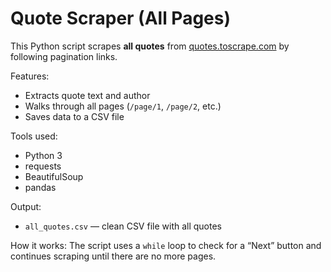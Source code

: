 # Quote Scraper (All Pages)

This Python script scrapes **all quotes** from [quotes.toscrape.com](http://quotes.toscrape.com) by following pagination links.

Features:
- Extracts quote text and author
- Walks through all pages (`/page/1`, `/page/2`, etc.)
- Saves data to a CSV file

Tools used:
- Python 3
- requests
- BeautifulSoup
- pandas

Output:
- `all_quotes.csv` — clean CSV file with all quotes

How it works:
The script uses a `while` loop to check for a “Next” button and continues scraping until there are no more pages.

